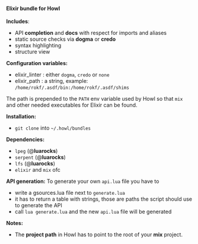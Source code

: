 #### Elixir bundle for Howl

**Includes**:
- API **completion** and **docs** with respect for imports and aliases
- static source checks via **dogma** or **credo**
- syntax highlighting
- structure view

**Configuration variables:**
- elixir_linter : either `dogma`, `credo` or `none`
- elixir_path : a string, example: `/home/rokf/.asdf/bin:/home/rokf/.asdf/shims`

The path is prepended to the `PATH` env variable used by Howl so that `mix` and other
needed executables for Elixir can be found.

**Installation:**
- `git clone` into `~/.howl/bundles`

**Dependencies:**
- `lpeg` (@**luarocks**)
- `serpent` (@**luarocks**)
- `lfs` (@**luarocks**)
- `elixir` and `mix` ofc

**API generation:**
To generate your own `api.lua` file you have to
- write a gsources.lua file next to `generate.lua`
- it has to return a table with strings, those are paths the script should use to generate the API
- call `lua generate.lua` and the new `api.lua` file will be generated

**Notes:**
- The **project path** in Howl has to point to the root of your **mix** project.
